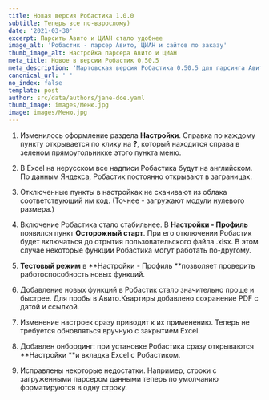 ```yaml
---
title: Новая версия Робастика 1.0.0
subtitle: Теперь все по-взрослому)
date: '2021-03-30'
excerpt: Парсить Авито и ЦИАН стало удобнее
image_alt: 'Робастик - парсер Авито, ЦИАН и сайтов по заказу'
thumb_image_alt: Настройка парсера Авито и ЦИАН
meta_title: Новое в версии Робастик 0.50.5
meta_description: 'Мартовская версия Робастика 0.50.5 для парсинга Авито, ЦИАН и сайтов по заказу'
canonical_url: ' '
no_index: false
template: post
author: src/data/authors/jane-doe.yaml
thumb_image: images/Меню.jpg
image: images/Меню.jpg
---
```

1.  Изменилось оформление раздела **Настройки**. Справка по каждому пункту открывается по клику на **?**, который находится справа в зеленом прямоугольникке этого пункта меню.


2.  В Excel на нерусском все надписи Робастика будут на английском. По данным Яндекса, Робастик постоянно открывают в заграницах.


3.  Отключенные пункты в настройках не скачивают из облака соответствующий им код. (Точнее - загружают модули нулевого размера.)


4.  Включение Робастика стало стабильнее. В **Настройки - Профиль** появился пункт **Осторожный старт**. При его отключении Робастик будет включаться до отрытия пользовательского файла .xlsx. В этом случае некоторые функции Робастика могут работать по-другому.


5.  **Тестовый режим** в **Настройки - Профиль **позволяет проверить работоспособность новых функций.


6.  Добавление новых функций в Робастик стало значительно проще и быстрее. Для пробы в Авито.Квартиры добавлено сохранение PDF с датой и ссылкой.


7.  Изменение настроек сразу приводит к их применению. Теперь не требуется обновляться вручную с закрытием Excel.


8.  Добавлен онбординг: при установке Робастика сразу открываются **Настройки **и вкладка Excel с Робастиком.


9.  Исправлены некоторые недостатки. Например, строки с загруженными парсером данными теперь по умолчанию форматируются в одну строку.
